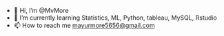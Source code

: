 - 👋 Hi, I’m @MvMore
- 🌱 I’m currently learning Statistics, ML, Python, tableau, MySQL, Rstudio 
- 📫 How to reach me mayurmore5656@gmail.com 

<!---
myurmore/myurmore is a ✨ special ✨ repository because its `README.md` (this file) appears on your GitHub profile.
You can click the Preview link to take a look at your changes.
--->
